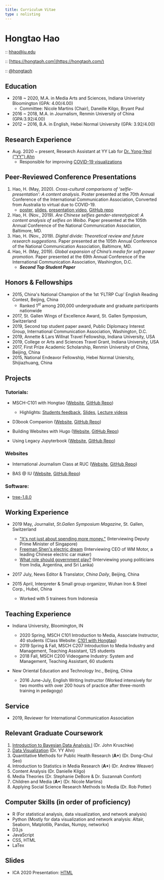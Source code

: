 ```yaml
---
title: Curriculum Vitae
type : nolisting
---
```

# Hongtao Hao

<i class="fa fa-envelope"></i> :: [hhao@iu.edu](mailto:hhao@iu.edu)

<i class="fa fa-globe" style="font-size: 19pt"></i> :: [https://hongtaoh.com](https://hongtaoh.com/)

<i class="fa fa-github" style="font-size: 19pt"></i> :: [@hongtaoh](https://github.com/hongtaoh)

## Education

- 2018 ~ 2020, M.A. in Media Arts and Sciences, Indiana Univeristy Bloomington (GPA: 4.00/4.00)
   - Committee: Nicole Martins (Chair), Daneille Kilgo, Bryant Paul
- 2016 ~ 2018, M.A. in Journalism, Renmin University of China (GPA:3.92/4.00)
- 2012 ~ 2016, B.A. in English, Hebei Normal University (GPA: 3.92/4.00)

## Research Experience

- Aug. 2020 ~ present, Research Assistant at YY Lab for [Dr. Yong-Yeol ("YY") Ahn](http://yongyeol.com/)
    - Responsible for improving [COVID-19 visualizations](https://github.com/covid19-data/covid19-data)

## Peer-Reviewed Conference Presentations
1. Hao, H. (May, 2020). *Cross-cultural comparisons of 'selfie-presentation': A content analysis*. Poster presented at the 70th Annual Conference of the International Communication Association, Converted from Australia to virtual due to COVID-19. 
    - [poster](https://hongtaoh.com/files/ICA_Poster_Actual_Size.pdf), [slides](https://hongtaoh.com/slides/ICA2020.html#1), [presentation video](https://player.vimeo.com/video/418504580), [GitHub repo](https://github.com/hongtaoh/ICA2020Poster)
2. Hao, H. (Nov., 2019). *Are Chinese selfies gender-stereotypical: A content analysis of selfies on Weibo*. Paper presented at the 105th Annual Conference of the National Communication Association, Baltimore, MD. 
3. Hao, H. (Nov., 2019). *Digital divide: Theoretical review and future research suggestions*. Paper presented at the 105th Annual Conference of the National Communication Association, Baltimore, MD. 
4. Hao, H. (May, 2019). *Global expansion of China’s media for soft power promotion*. Paper presented at the 69th Annual Conference of the International Communication Association, Washington, D.C. 
    - ***Second Top Student Paper*** 

## Honors & Fellowships

- 2015, China's National Champion of the 1st ‘FLTRP Cup’ English Reading Contest, Beijing, China
   - Ranked 1<sup>st</sup> among 200,000 undergraduate and graduate participants nationwide
- 2017, St. Gallen Wings of Excellence Award, St. Gallen Symposium, Switzerland
- 2019, Second top student paper award, Public Diplomacy Interest Group, International Communication Association, Washington, D.C. 
- 2019, Annette & Lars Willnat Travel Fellowship, Indiana University, USA
- 2019, College or Arts and Sciences Travel Grant, Indiana University, USA
- 2017, First Prize Academic Scholarship, Renmin University of China, Beijing, China
- 2015, National Endeavor Fellowship, Hebei Normal Uniersity, Shijiazhuang, China

## Projects

### Tutorials:

- MSCH-C101 with Hongtao ([Website](https://c101.hongtaoh.com/), [GitHub Repo](https://github.com/hongtaoh/c101))

  - Highlights: [Students feedback](https://c101.hongtaoh.com/feedback/), [Slides](https://c101.hongtaoh.com/slides/), [Lecture videos](https://c101.hongtaoh.com/videos/)

- D3book Companion ([Website](https://d3.hongtaoh.com/), [GitHub Repo](https://github.com/hongtaoh/d3book))

- Building Websites with Hugo ([Website](https://hugo-tutorial.hongtaoh.com/), [GitHub Repo](https://github.com/hongtaoh/hugo-tutorial))

- Using Legacy Jupyterbook ([Website](https://legacy-jupyterbook.hongtaoh.com/), [GitHub Repo](https://github.com/hongtaoh/legacy-jupyterbook))


### Websites

- International Journalism Class at RUC ([Website](https://rucer.netlify.app/), [GitHub Repo](https://github.com/hongtaoh/guoxinban))

- BAS @ IU ([Website](https://iubsa.netlify.app/), [GitHub Repo](https://github.com/hongtaoh/bsa))

### Software:

- [tree-1.8.0](https://github.com/hongtaoh/tree-1.8.0)

## Working Experience
- 2019 May, Journalist, *St.Gallen Symposium Magazine*, St. Gallen, Switzerland 

  - ["It's not just about spending more money."](https://www.symposium.org/articles/its-not-just-about-spending-more-money) (Interviewing Deputy Prime Minister of Singapore)
  - [Freeman Shen's electric dream](https://www.symposium.org/articles/freeman-shens-electric-dream) (Interviewing CEO of WM Motor, a leading Chinese electric car maker)
  - [What role should government play?](https://www.symposium.org/articles/what-role-should-governments-play) (Interviewing young politicians from India, Argentina, and Sri Lanka)

- 2017 July, News Editor & Translator, *China Daily*, Beijing, China

- 2015 April, Interpreter & Small group organizor, Wuhan Iron & Steel Corp., Hubei, China 
   - Worked with 5 trainees from Indonesia

## Teaching Experience
- Indiana University, Bloomington, IN
   - 2020 Spring, MSCH C101 Introduction to Media, Associate Instructor, 40 students  (Class Website: [C101 with Hongtao](https://c101.hongtaoh.com/)) <!--for Professor Mike Conway-->
   - 2019 Spring & Fall, MSCH C207 Introduction to Media Industry and Management, Teaching Assistant, 125 students <!--for for Matt Pierce-->
   - 2018 Fall, MSCH C200 Videogame Industry: System and Management, Teaching Assistant, 60 students <!--for for Nathan Mishler-->

-  New Oriental Education and Technology Inc., Beijing, China
   - 2016 June-July, English Writing Instructor (Worked intensively for two months with over 200 hours of practice after three-month training in pedagogy)

## Service
- 2019, Reviewer for International Communication Association

## Relevant Graduate Coursework
1. [Introduction to Bayesian Data Analysis I](https://jkkweb.sitehost.iu.edu/jkkteach/P533/) (Dr. John Kruschke)
2. [Data Visualization](http://yyahn.com/dviz-course/) (Dr. YY Ahn)
3. Quantitative Methods for Public Health Research (**A+**) (Dr. Dong-Chul Seo)
4. Introduction to Statistics in Media Research (**A+**) (Dr. Andrew Weaver)
5. Content Analysis (Dr. Danielle Kilgo)
6. Media Theories (Dr. Stephanie DeBore & Dr. Suzannah Comfort)
7. Children and Media (**A+**) (Dr. Nicole Martins)
8. Applying Social Science Research Methods to Media (Dr. Rob Potter)


## Computer Skills (in order of proficiency)
- R (For statistical analysis, data visualization, and network analysis)
- Python (Mostly for data visualization and network analysis: Altair, Seaborn, Matplotlib, Pandas, Numpy, networkx)
- D3.js
- JavaScript
- CSS, HTML
- LaTex

## Slides

- ICA 2020 Presentation: [HTML](/slides/ICA2020.html)


